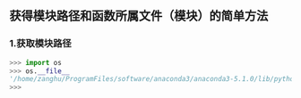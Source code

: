 ## 获得模块路径和函数所属文件（模块）的简单方法

### 1.获取模块路径

```python
>>> import os
>>> os.__file__
'/home/zanghu/ProgramFiles/software/anaconda3/anaconda3-5.1.0/lib/python3.6/os.py'
>>> 
```


